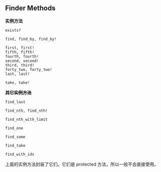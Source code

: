 ## Finder Methods

**实例方法**

```
exists?

find, find_by, find_by!

first, first!
fifth, fifth!
fourth, fourth!
second, second!
third, third!
forty_two, forty_two!
last, last!

take, take!
```

**~~其它实例方法~~**

```
find_last

find_nth, find_nth!

find_nth_with_limit

find_one

find_some

find_take

find_with_ids
```

上面的实例方法封装了它们。它们是 protected 方法，所以一般不会直接使用。
